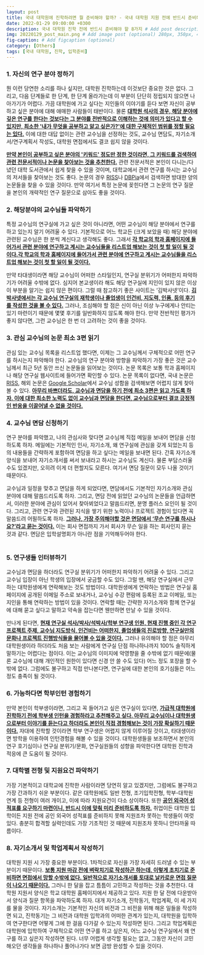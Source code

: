 ```yaml
---
layout: post
title: 국내 대학원에 진학하려면 뭘 준비해야 할까? - 국내 대학원 지원 전에 반드시 준비해야 할 8가지
date: 2022-01-29 09:00:00 +0300
description: 국내 대학원 진학 전에 반드시 준비해야 할 8가지 # Add post description (optional)
img: 20220129_post_main.png # Add image post (optional) 280px, 350px, 470px, 700px, 940px
fig-caption: # Add figcaption (optional)
category: [Others]
tags: [국내 대학원, 진학, 입학준비]
---
```



### 1. 자신의 연구 분야 정하기
뭔 이런 당연한 소리를 하나 싶지만, 대학원 진학하는데 이것보단 중요한 것은 없다. 그리고, 다음 단계들로 한 단계, 한 단계 올라가는데 이 부분이 단단히 정립되지 않으면 나아가기가 어렵다. 가끔 대학원에 가고 싶다는 지인들의 이야기를 듣다 보면 자신이 공부하고 싶은 분야에 대해 애매한 사람들이 태반이다. 물론 <ins>**대학원 석사의 경우, 해당 분야에 깊은 연구를 한다는 것보다는 그 분야를 전반적으로 이해하는 것에 의미가 있다고 할 수 있지만, 최소한 '내가 무엇을 공부하고 알고 싶은가?'에 대한 구체적인 범위를 정할 필요는 있다.**</ins> 이에 대한 대답 없이는 관련 교수님을 선정하는 것도, 교수님 면담도, 자기소개서/연구계획서 작성도, 대학원 면접에서도 결코 쉽지 않을 것이다.

<ins>**만약 본인이 공부하고 싶은 분야의 '키워드' 정도만 정한 것이라면, 그 키워드를 검색하여 관련 전문서적이나 논문을 찾아보는 것을 추천한다.**</ins>
관련 전문서적은 본인이 다니는/다녔던 대학 도서관에서 쉽게 찾을 수 있을 것이며, 대학교에서 관련 연구를 하시는 교수님의 저서들을 찾아보는 것도 좋다. 논문의 경우 [RISS](http://www.riss.kr/index.do)나 [DBPia](https://www.dbpia.co.kr/)에서 검색하면 방대한 양의 논문들을 찾을 수 있을 것이다. 만약 여기서 특정 논문에 꽂힌다면 그 논문의 연구 질문을 본인의 개략적인 연구 질문으로 삼아도 좋을 것이다.
<br>

### 2. 해당분야의 교수님들 파악하기
특정 교수님의 연구실에 가고 싶은 것이 아니라면, 어떤 교수님이 해당 분야에서 연구를 하고 있는지 알기 어려울 수 있다. 기본적으로 어느 학교든 (크게 보았을 때) 해당 분야에 관련된 교수님은 한 분씩 계신다고 생각해도 좋다. 그래서 <ins>**각 학교의 학과 홈페이지에 들어가서 관련 분야에 연구하고 계시는 교수님들을 리스트업 해보는 것이 첫 할 일이 될 것이다.각 학교의 학과 홈페이지에 들어가서 관련 분야에 연구하고 계시는 교수님들을 리스트업 해보는 것이 첫 할 일이 될 것이다.**</ins>

만약 타대생이라면 해당 교수님이 어떠한 스타일인지, 연구실 분위기가 어떠한지 파악하기가 어려울 수밖에 없다. 심지어 본교생이라 해도 해당 연구실에 지인이 있지 않은 이상 이 부분을 알기는 쉽지 않은 편이다. 그럴 때 참고하기 좋은 사이트는 ‘김박사넷’이다. <ins>**김박사넷에서는 각 교수님 연구실의 재학생이나 졸업생이 인건비, 지도력, 인품, 등의 후기를 작성한 것을 볼 수 있다.**</ins> 그러나, 조심해야 할 점은 신이 아닌 이상 누구에게나 안티는 있기 마련이기 때문에 몇몇 후기를 일반화하지 않도록 해야 한다. 만약 전반적인 평가가 좋지 않다면, 그런 교수님은 한 번 더 고려하는 것이 좋을 것이다.
<br>

### 3. 관심 교수님의 논문 최소 3편 읽기
관심 있는 교수님 목록을 리스트업 했다면, 이제는 그 교수님께서 구체적으로 어떤 연구를 하시는지 파악해야 한다. 교수님의 연구 분야와 방향을 파악하기 가장 좋은 것은 교수님께서 최근 5년 동안 쓰신 논문들을 읽어보는 것이다. 논문 목록은 보통 학과 홈페이지나 해당 연구실 웹사이트에 들어가면 확인할 수 있다. 논문 목록이 없다면, 국내 논문은 [RISS](http://www.riss.kr/index.do), 해외 논문은 [Google Scholar](https://scholar.google.com/)에서 교수님 성함을 검색해보면 어렵지 않게 찾아볼 수 있다. <ins>**아무리 바쁘더라도, 교수님과 면담을 하기 전에 최소 3편은 읽고 가도록 하자. 이에 대한 최소한 노력도 없이 교수님과 면담을 한다면, 교수님으로부터 결코 긍정적인 반응을 이끌어낼 수 없을 것이다.**</ins>
<br>

### 4. 교수님 면담 신청하기
연구 분야를 파악했고, 나의 관심사와 맞다면 교수님께 직접 메일을 보내어 면담을 신청하도록 하자. 메일에는 기본적인 인사, 자기소개, 왜 연구실에 관심을 갖게 되었는지 등의 내용들을 간략하게 포함하여 면담을 하고 싶다는 메일을 보내면 된다. 간혹 자기소개 양식을 보내어 자기소개서를 써서 보내라고 하시는 교수님도 계신다. 물론 부담스러울 수도 있겠지만, 오히려 이게 더 편할지도 모른다. 여기서 면담 질문이 모두 나올 것이기 때문이다.

교수님과 일정을 맞추고 면담을 하게 되었다면, 면담에서도 기본적인 자기소개와 관심 분야에 대해 말씀드리도록 하자. 그리고, 면담 전에 읽었던 교수님의 논문들을 언급하면서, 이러한 분야에 관심이 있어서 찾아뵈었다고 말씀드리면, 분명 플러스 요인이 될 것이다. 그리고, 관련 연구와 관련된 지식을 쌓기 위한 노력이나 프로젝트 경험이 있다면 꼭 말씀드려 어필하도록 하자. <ins>**그러나, 가장 주의해야할 것은 면담에서 ‘무슨 연구를 하시나요?’라고 묻는 것이다.**</ins> 이는 회사 면접까지 가서 회사가 무슨 일을 하는 회사인지 묻는 것과 같다. 면담은 입학설명회가 아니란 점을 기억해두어야 한다.  
<br>

### 5. 연구생들 인터뷰하기
교수님과 면담을 하더라도 연구실 분위기가 어떠한지 파악하기 어려울 수 있다. 그리고 교수님 입장이 아닌 학생의 입장에서 궁금할 수도 있다. 그럴 땐, 해당 연구실에서 근무하는 대학원생에게 연락해보는 것도 방법이다. 대학원생에게 연락하는 방법은 연구실 홈페이지에 공개된 이메일 주소로 보내거나, 교수님 수강 편람에 등록된 조교 이메일, 또는 지인을 통해 연락하는 방법이 있을 것이다. 연락할 때는 간략한 자기소개와 함께 연구실에 대해 묻고 싶다고 말하고 약속을 잡는다면 웬만하면 만날 수 있을 것이다.

만나게 된다면, <ins>**현재 연구실 석사/박사/석박사/학부 연구생 인원, 현재 진행 중인 각 연구 프로젝트 주제, 교수님 지도방식, 인건비는 어떠한지, 졸업생들의 진로방향, 연구실만의 문화나 프로젝트 진행방식들을 물어볼 수 있을 것이다.**</ins> 그러나 유의해야 할 점은 아무리 대학원생이라 하더라도 처음 보는 사람에게 연구실 단점 하나하나까지 100% 솔직하게 말하기는 어렵다는 점이다. 이는 교수님의 이미지에 악영향을 줄 수밖에 없기 때문에(물론 교수님에 대해 개인적인 원한이 있다면 신경 안 쓸 수도 있다) 어느 정도 포장을 할 수밖에 없다. 그럼에도 불구하고 직접 만나본다면, 연구실에 대한 본인의 호기심들은 어느 정도 충족이 될 것이다.
<br>

### 6. 가능하다면 학부인턴 경험하기
만약 본인이 학부생이라면, 그리고 꼭 들어가고 싶은 연구실이 있다면, <ins>**가급적 대학원에 진학하기 전에 학부생 인턴을 경험하라고 추천해주고 싶다. 아무리 교수님이나 대학원생으로부터 이야기를 듣는다고 하더라도 본인이 직접 경험해보는 것이 가장 확실하기 때문이다.**</ins> 자대에 진학할 것이라면 학부 연구생은 어렵지 않게 이루어질 것이고, 타대생이라면 방학을 이용하여 인턴경험을 해볼 수 있을 것이다. 대학원생들을 보조하면서 본인의 연구 호기심이나 연구실 분위기/문화, 연구실원들의 성향을 파악한다면 대학원 진학과 적응에 큰 도움이 될 것이다.
<br>

### 7. 대학별 전형 및 지원요건 파악하기
가장 기본적이고 대학교에 진학한 사람이라면 당연히 알고 있겠지만, 그럼에도 불구하고 가장 간과하기 쉬운 부분이다. 같은 대학원에도 일반 전형, 조기입학전형, 학부-대학원 연계 등 전형이 여러 개이고, 이에 따라 지원요건이 다소 상이하다. 또한 <ins>**공인 외국어 성적표를 요구하기 마련이니, 반드시 이에 맞춰 미리 준비하도록 하자.**</ins> 취업이든 대학원 입학이든 지원 전에 공인 외국어 성적표를 준비하지 못해 지원조차 못하는 학생들이 여럿 있다. 충분히 합격할 실력인데도 가장 기초적인 것 때문에 지원조차 못하니 안타까울 따름이다.
<br>

### 8. 자기소개서 및 학업계획서 작성하기
대학원 지원 시 가장 중요한 부분이다. 1차적으로 자신을 가장 자세히 드러낼 수 있는 부분이기 때문이다. <ins>**보통 지원 마감 전에 벼락치기로 작성하곤 하는데, 이렇게 초치기로 준비하면 면접에서 망할 수밖에 없다. 일반적으로 자기소개서를 토대로 날카로운 면접 질문이 나오기 때문이다.**</ins> 그러니 한 달을 잡고 틈틈이 고민하고 작성하는 것을 추천한다. 대학원 지원서 양식은 학교 대학원 홈페이지에서 제공하고 있다. 지원 한 달 전에 다운받아서 양식과 질문 항목을 파악하도록 하자. 대개 자기소개, 진학동기, 학업계획, 이 세 가지를 물을 것이다. 자기소개는 기본적인 자신의 비전과 그 비전을 위해 해온 일들을 작성하면 되고, 진학동기는 그 비전과 대학원 입학과의 어떠한 관계가 있는지, 대학원을 입학하여 연구한다면 어떻게 그에 한 걸음 다가갈 수 있는지 작성하면 된다. 그리고 학업계획은 대학원에 입학하여 구체적으로 어떤 연구를 하고 싶은지, 어느 교수님 연구실에서 왜 연구를 하고 싶은지 작성하면 된다. 너무 어렵게 생각할 필요는 없고, 그동안 자신이 고민해오던 생각들을 하나하나 풀어나가다 보면 금방 완성할 수 있을 것이다.
<br>
